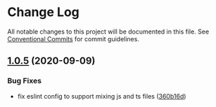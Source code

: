 # Change Log

All notable changes to this project will be documented in this file.
See [Conventional Commits](https://conventionalcommits.org) for commit guidelines.

## [1.0.5](https://github.com/aliyun/console-components/compare/@alicloud/eslint-config-console-components@1.0.4...@alicloud/eslint-config-console-components@1.0.5) (2020-09-09)


### Bug Fixes

* fix eslint config to support mixing js and ts files ([360b16d](https://github.com/aliyun/console-components/commit/360b16d0f63366c757f95bd5b0bb0f891d56bce5))
